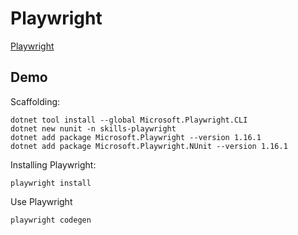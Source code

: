 # Playwright

[Playwright](https://playwright.dev/)

## Demo

Scaffolding:

```
dotnet tool install --global Microsoft.Playwright.CLI
dotnet new nunit -n skills-playwright
dotnet add package Microsoft.Playwright --version 1.16.1
dotnet add package Microsoft.Playwright.NUnit --version 1.16.1
```

Installing Playwright:

```
playwright install
```

Use Playwright

```
playwright codegen
```